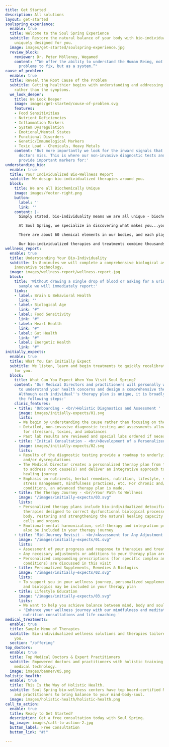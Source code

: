 ```yaml
---
title: Get Started
description: All solutions
layout: get-started
soulspring_experience:
  enable: true
  title: Welcome to the Soul Spring Experience
  subtitle: Restore the natural balance of your body with bio-individualized therapies
    uniquely designed for you.
  image: images/get-started/soulspring-experience.jpg
  review_block:
    reviewer: Dr. Peter Mölleney, Wegamed
    content: "“We offer the ability to understand the Human Being, not as a set of
      problems to fix, but as a system.”"
cause_of_problem:
  enable: true
  title: Reveal the Root Cause of the Problem
  subtitle: Getting healthier begins with understanding and addressing the root causes
    rather than the symptoms.
  we_look_deeper:
    title: We Look Deeper
    image: images/get-started/couse-of-problem.svg
    features:
    - Food Sensitivities
    - Nutrient Deficiencies
    - Inflammation Markers
    - System Dysregulation
    - Emotional/Mental States
    - Functional Disorders
    - Genetic/Immunological Markers
    - Toxic Load - Chemicals, Heavy Metals
    content: 'But more importantly we look for the inward signals that most other
      doctors miss. This is where our non-invasive diagnostic tests and assessments
      provide important markers for:'
understanding_bio:
  enable: true
  title: Your Individualized Bio-Wellness Report
  subtitle: We design bio-individualized therapies around you.
  block:
    title: We are all Biochemically Unique
    image: images/footer-right.png
    button:
      label: ''
      link: ''
    content: |-
      Simply stated, bio-individuality means we are all unique - biochemically, physically, emotionally, and mentally. So why would we accept a “universal” approach to addressing our own unique health and nutritional needs?

      At Soul Spring, we specialize in discovering what makes you...you. We understand that biological factors and stress factors influence your personality, behavior, mental health and immune system.

      There are about 60 chemical elements in our bodies, and each plays a key role in the expression of our genes. We inherit characteristics from our parents, as well as from ancestors on both sides of our family. While diet and stressful life events can create **biochemical imbalances**, the root cause of health challenges often goes back to genetics and epigenetics (the influence of environmental factors in a person’s life that turns genes ‘on’ and ‘off’ without changing the DNA sequence). Additionally, **nutrient imbalances** -- both deficiencies and excess -- can alter brain levels of key neurotransmitters and in turn lead to brain and behavioral health issues.

      Our bio-individualized therapies and treatments combine thousands of years of natural medicine wisdom with cutting-edge technology to address these imbalances and restore your body’s natural ability to heal itself. Find out how Soul Spring can design a bio-individualized experience for you....
wellness_report:
  enable: true
  title: Understanding Your Bio-Individuality
  subtitle: In 8-minutes we will complete a comprehensive biological assessment using
    innovative technology.
  image: images/wellness-report/wellness-report.jpg
  block:
    title: 'Without drawing a single drop of blood or asking for a urine or stool
      sample we will immediately report:'
    links:
    - label: Brain & Behavioral Health
      link: ''
    - label: Biological Age
      link: "#"
    - label: Food Sensitivity
      link: "#"
    - label: Heart Health
      link: "#"
    - label: Gut Health
      link: "#"
    - label: Energetic Health
      link: "#"
initially_expects:
  enable: true
  title: What You Can Initially Expect
  subtitle: We listen, learn and begin treatments to quickly recalibrate what’s best
    for you.
  block:
    title: What Can You Expect When You Visit Soul Spring?
    content: 'Our Medical Directors and practitioners will personally work with you
      to understand your health concerns and design a comprehensive therapy plan.
      Although each individual''s therapy plan is unique, it is broadly divided into
      the following steps:'
    clinic_features:
    - title: 'Onboarding - <br/>Holistic Diagnostics and Assessment '
      image: images/initially-expects/01.svg
      lists:
      - We begin by understanding the cause rather than focusing on the symptoms
      - Detailed, non-invasive diagnostic testing and assessments allow us to look
        for stressors, toxins, and imbalances
      - Past lab results are reviewed and special labs ordered if necessary
    - title: 'Initial Consultation - <br/>Development of a Personalized Therapy Plan '
      image: images/initially-expects/02.svg
      lists:
      - Results of the diagnostic testing provide a roadmap to underlying imbalances
        and/or dysregulations
      - The Medical Director creates a personalized therapy plan from the roadmap
        to address root cause(s) and deliver an integrative approach to your unique
        healing journey
      - Emphasis on nutrients, herbal remedies, nutrition, lifestyle, sleep hygiene,
        stress management, mindfulness practices, etc. For chronic and/or complex
        conditions, an advanced therapy plan is made.
    - title: The Therapy Journey - <br/>Your Path to Wellness
      image: "/images/initially-expects/03.svg"
      lists:
      - Personalized therapy plans include bio-individualized detoxification and regeneration
        therapies designed to correct dysfunctional biological processes within the
        body, restoring and strengthening the natural healing capacity of the body's
        cells and organs
      - Emotional-mental harmonization, self-therapy and integration programs may
        also be included in your therapy journey
    - title: 'Mid-Journey Revisit - <br/>Assessment for Any Adjustment '
      image: "/images/initially-expects/01.svg"
      lists:
      - Assessment of your progress and response to therapies and treatment protocols
      - Any necessary adjustments or additions to your therapy plan are made
      - Personalized compounding prescriptions (for specific complex and/or chronic
        conditions) are discussed in this visit
    - title: Personalized Supplements, Remedies & Biologics
      image: "/images/initially-expects/02.svg"
      lists:
      - To support you in your wellness journey, personalized supplements, remedies
        and biologics may be included in your therapy plan
    - title: Lifestyle Education
      image: "/images/initially-expects/03.svg"
      lists:
      - We want to help you achieve balance between mind, body and soul
      - 'Enhance your wellness journey with our mindfulness and meditation tools,
        nutrition consultations and life coaching '
medical_treatments:
  enable: true
  title: Sample Menu of Therapies
  subtitle: Bio-individualized wellness solutions and therapies tailored just for
    you.
  section: "/offering"
top_doctors:
  enable: true
  title: Top Medical Doctors & Expert Practitioners
  subtitle: Empowered doctors and practitioners with holistic training and transformative
    medical technology.
  image: images/banner/05.png
holistic_health:
  enable: true
  title: This Is the Way of Holistic Health.
  subtitle: Soul Spring bio-wellness centers have top board-certified Medical Doctors
    and practitioners to bring balance to your mind-body-soul.
  image: images/holistic-health/holistic-health.png
call_to_action:
  enable: true
  title: Ready to Get Started?
  description: Get a free consultation today with Soul Spring.
  bg_image: images/call-to-action-2.jpg
  button_label: Free Consultation
  button_link: "#!"

---
```


